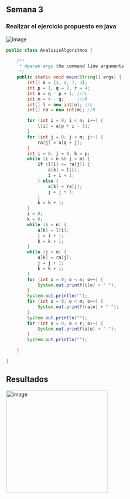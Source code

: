 ## Semana 3
### Realizar el ejercicio propuesto en java

![image](https://github.com/user-attachments/assets/ff65d673-1910-49c8-b427-be4a8a67fa4c)

``` java
public class AnalisisAlgoritmos {

    /**
     * @param args the command line arguments
     */
    public static void main(String[] args) {
        int[] a = {3, 4, 7, 3};
        int p = 1, q = 2, r = 4;
        int n = q - p + 1; //nL
        int m = r - q;     //nR
        int[] l = new int[n]; //L
        int[] ra = new int[m]; //R

        for (int i = 0; i < n; i++) {
            l[i] = a[p + i - 1];
        }
        for (int j = 0; j < m; j++) {
            ra[j] = a[q + j];
        }
        int i = 0, j = 0, k = p;
        while (i < n && j < m) {
            if (l[i] <= ra[j]) {
                a[k] = l[i];
                i = i + 1;
            } else {
                a[k] = ra[j];
                j = j + 1;
            }
            k = k + 1;
        }
        i = 0;
        k = 0;
        while (i < n) {
            a[k] = l[i];
            i = i + 1;
            k = k + 1;
        }
        while (j < m) {
            a[k] = ra[j];
            j = j + 1;
            k = k + 1;
        }
        for (int o = 0; o < n; o++) {
            System.out.printf(l[o] + " ");
        }
        System.out.println("");
        for (int o = 0; o < m; o++) {
            System.out.printf(ra[o] + " ");
        }
        System.out.println("");
        for (int o = 0; o < r; o++) {
            System.out.printf(a[o] + " ");
        }
        System.out.println("");

    }

}
```
## Resultados

<img width="278" alt="image" src="https://github.com/user-attachments/assets/ee8bfc6e-15a1-4185-864a-47d56e1083b7" />


